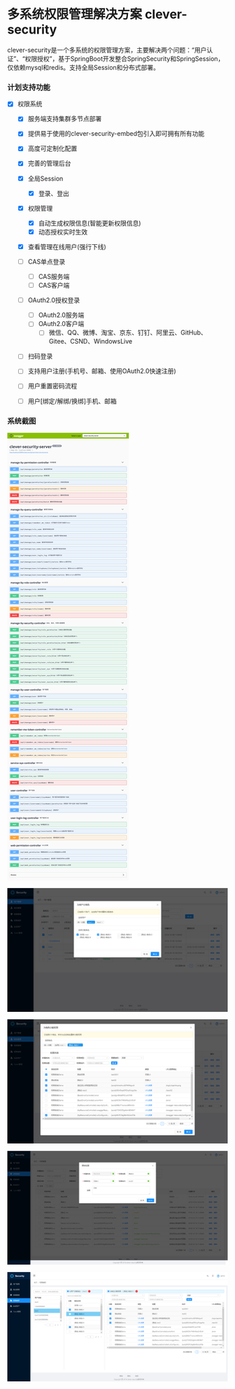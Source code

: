 
# 多系统权限管理解决方案 clever-security

clever-security是一个多系统的权限管理方案，主要解决两个问题：“用户认证”、“权限授权”，基于SpringBoot开发整合SpringSecurity和SpringSession，仅依赖mysql和redis。支持全局Session和分布式部署。

### 计划支持功能

- [x] 权限系统
    - [x] 服务端支持集群多节点部署
    - [x] 提供易于使用的clever-security-embed包引入即可拥有所有功能
    - [x] 高度可定制化配置
    - [x] 完善的管理后台
    - [x] 全局Session
        - [x] 登录、登出
    - [x] 权限管理
        - [x] 自动生成权限信息(智能更新权限信息)
        - [x] 动态授权实时生效
    - [x] 查看管理在线用户(强行下线)
    - [ ] CAS单点登录
        - [ ] CAS服务端
        - [ ] CAS客户端
    - [ ] OAuth2.0授权登录
        - [ ] OAuth2.0服务端
        - [ ] OAuth2.0客户端
            - [ ] 微信、QQ、微博、淘宝、京东、钉钉、阿里云、GitHub、Gitee、CSND、WindowsLive
    - [ ] 扫码登录

    - [ ] 支持用户注册(手机号、邮箱、使用OAuth2.0快速注册)
    - [ ] 用户重置密码流程
    - [ ] 用户[绑定/解绑/换绑]手机、邮箱


### 系统截图

![API](image/api.png)

![用户管理](image/user.png)

![角色管理](image/role.png)

![权限管理](image/permission.png)

![全局授权](image/authorization.png)


